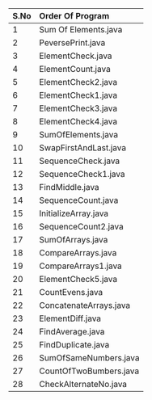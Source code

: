 |S.No|Order Of Program|
| :--| :--------------|
|1|Sum Of Elements.java|
|2|PeversePrint.java|
|3|ElementCheck.java|
|4|ElementCount.java|
|5|ElementCheck2.java|
|6|ElementCheck1.java|
|7|ElementCheck3.java|
|8|ElementCheck4.java|
|9|SumOfElements.java|
|10|SwapFirstAndLast.java|
|11|SequenceCheck.java|
|12|SequenceCheck1.java|
|13|FindMiddle.java|
|14|SequenceCount.java|
|15|InitializeArray.java|
|16|SequenceCount2.java|
|17|SumOfArrays.java|
|18|CompareArrays.java|
|19|CompareArrays1.java|
|20|ElementCheck5.java|
|21|CountEvens.java|
|22|ConcatenateArrays.java|
|23|ElementDiff.java|
|24|FindAverage.java|
|25|FindDuplicate.java|
|26|SumOfSameNumbers.java|
|27|CountOfTwoBumbers.java|
|28|CheckAlternateNo.java|
